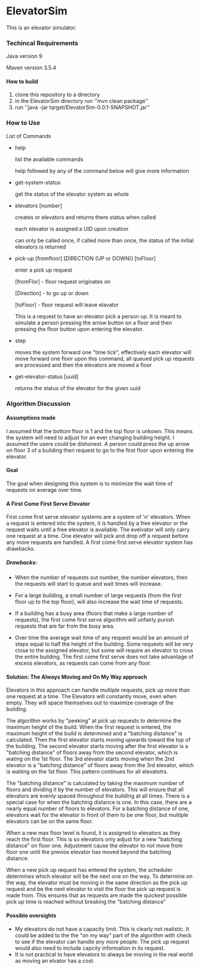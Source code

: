 # ElevatorSim
This is an elevator simulator. 

### Techincal Requirements
Java version 9

Maven version 3.5.4

#### How to build

1) clone this repository to a directory
2) in the ElevatorSim directory run ''mvn clean package''
3) run ''java -jar target/ElevatorSim-0.0.1-SNAPSHOT.jar''

### How to Use

List of Commands
- help 

    list the available commands
    
    help followed by any of the command below will give more information
    
- get-system-status

    get the status of the elevator system as whole
    
- elevators [number]

    creates <number> or elevators and returns there status when called
    
    each elevator is assigned a UID upon creation
    
    can only be called once, if called more than once, the status of the initial elevators is returned
   
- pick-up [fromfloor] [DIRECTION (UP or DOWN)] [toFloor]

    enter a pick up request 
    
    [fromFlor] - floor request originates on
    
    [Direction] - to go up or down
    
    [toFloor] - floor request will leave elavator
    
    This is a request to have an elevator pick a person up.  It is meant to simulate a person pressing the arrow button on a floor and then pressing the floor button upon entering the elevator.
    
- step

    moves the system forward one "time tick", effectively each elevator will move forward one floor
    upon this command, all queued pick up requests are processed and then the elevators are moved a floor
    
- get-elevator-status [uuid]

    returns the status of the elevator for the given uuid
    
###  Algorithm Discussion

#### Assumptions made
I assumed that the bottom floor is 1 and the top floor is unkown.  This means the system will need to adjust for an ever
changing building height.  I assumed the users could be dishonest.  A person could press the up arrow on floor 3 of a building then
request to go to the first floor upon entering the elevator.

#### Goal

The goal when designing this system is to minimize the wait time of requests on average over time.

#### A First Come First Serve Elevator

First come first serve elevator systems are a system of 'n' elevators.  When a request is entered into the system, it is
handled by a free elevator or the request waits until a free elevator is available.  The evelvator will only carry one request 
at a time.  One elevator will pick and drop off a request before any more requests are handled.  A first come first serve elevator system has drawbacks.

##### Drawbacks:

- When the number of requests out number, the number elevators, then the requests will start to queue and wait times 
will increase.

- For a large building, a small number of large requests (from the first floor up to the top floor), will also increase the 
wait time of requests.

- If a building has a busy area (floors that make a large number of requests), the first come first serve algorithm will 
unfairly punish requests that are far from the busy area.

- Over time the average wait time of any request would be an amount of steps equal to half the height of the building.  Some requests will be very close to the assigned elevator, but some will require an elevator to cross the entire building.  The first come first serve does not take advantage of excess elevators, as requests can come from any floor.

#### Solution: The Always Moving and On My Way approach

Elevators in this approach can handle multiple requests, pick up more than one request at a time.  The Elevators will constantly move, even when empty. They will space themselves out to maximize coverage of the building.

The algorithm works by "peeking" at pick up requests to determine the maximum height of the build.  When the first request is entered, the maximum height of the build is determined and a "batching distance" is calculated.  Then the first elevator starts moving upwards toward the top of the building.  The second elevator starts moving after the first elevator is a "batching distance" of floors away from the second elevator, which is wating on the 1st floor.  The 3rd elevator starts moving when the 2nd elevator is a "batching distance" of floors away from the 3rd elevator, which is waiting on the 1st floor.  This pattern continues for all elevatotrs.

The "batching distance" is calculated by taking the maximum number of floors and dividing it by the number of elevators.  This will ensure that all elevators are evenly spaced throughout the building at all times. There is a special case for when the batching distance is one.  In this case, there are a nearly equal number of floors to elevators.  For a batching distance of one, elevators wait for the elevator in front of them to be one floor, but multiple elevators can be on the same floor.

When a new max floor level is found, it is assigned to elevators as they reach the first floor.  This is so elevators only adjust for a new "batching distance" on floor one.  Adjustment cause the elevator to not move from floor one until the previos elevator has moved beyond the batching distance.

When a new pick up request has entered the system, the scheduler determines which elevator will be the next one on the way.  To determine on the way, the elevator must be moving in the same direction as the pick up request and be the next elevator to visit the floor the pick up request is made from.  This ensures that as requests are made the quickest possible pick up time is reached without breaking the "batching distance"

#### Possible oversights

- My elevators do not have a capacity limit.  This is clearly not realistic.  It could be added to the the "on my way" part 
of the algorithm with check to see if the elevator can handle any more people.  The pick up request would also need to include capcity information in its request.
- It is not practical to have elevators to always be moving in the real world as moving an elvator has a cost.
